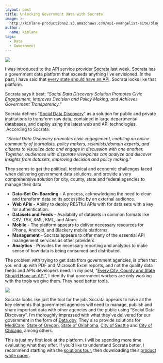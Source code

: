 ```yaml
---
layout: post
title: Unlocking Government Data with Socrata
image: >-
  http://kinlane-productions2.s3.amazonaws.com/api-evangelist-site/blog/Socrata-Data-Overview.png
author:
  name: kinlane
tags:
  - Data
  - Government
---
```

[![](http://kinlane-productions2.s3.amazonaws.com/api-evangelist/socrata/Socrata-Open-Data-Company.png)](http://www.socrata.com/)

I was introduced to the API service provider [Socrata](http://www.socrata.com/ "Socrata") last week. Socrata has a government data platform that exceeds anything I’ve envisioned. In the past, I have said that [every state should have an API](http://blog.programmableweb.com/2011/09/06/every-city-should-have-an-api-lets-start-with-watertown-ma/ "Every State Should Have an API"). Socrata looks like that platform.

Socrata says it best: _“Social Data Discovery Solution Promotes Civic Engagement, Improves Decision and Policy Making, and Achieves Government Transparency.”_

Socrata defines "[Social Data Discovery](http://www.socrata.com/discover/ "Social Data Discovery")" as a solution for public and private institutions to transform raw data, contained in large departmental databases, and deploy using the latest web and API technologies.  According to Socrata:

 _“Social Data Discovery promotes civic engagement, enabling an online community of journalists, policy makers, scientists/domain experts, and citizens to visualize data and engage in discussion with one another. Together, audiences with disparate viewpoints can analyze and discover insights from datasets, improving decision and policy making.”_

They seems to get the political, technical and economic challenges faced when delivering government data solutions, and provide a very comprehensive solution for city, county, state and federal agencies to manage their data:

*   **Data-Set On-Boarding** - A process, acknowledging the need to clean and transform data so its accessible by an external audience.
*   **Web APIs** \- Ability to deploy RESTful APIs with for data sets with a key for authentication.
*   **Datasets and Feeds** \- Availablity of datasets in common formats like CSV, TSV, XML, KML, and Atom.
*   **Mobile** - The platform appears to deliver necessary resources for iPhone, Android, and Blackery mobile platforms.
*   **Management** - Socrata appears to offer many of the essential API maangement services as other providers.
*   **Analytics** - Provides the necessary reporting and analytics to make sense of how data is being consumed and distributed.

The problem with trying to get data from government agencies, is often that you end up with PDF and MIcrosoft Excel reports, and not the quality data feeds and APIs developers need. In my post, “[Every City, County and State Should Have an API](http://apievangelist.com/2011/09/06/every-city,-county-and-state-should-have-an-api/)”, I identify that government workers are only working with the tools we give them. They need better tools.

[![](http://kinlane-productions2.s3.amazonaws.com/api-evangelist/socrata/Socrata-Data-Overview.png)](http://www.socrata.com/)

Socrata looks like just the tool for the job. Socrata appears to have all the key elements that government agencies will need to manage, publish and share important data with other agencies and the public using “Social Data Discovery”. I’m thoroughly impressed with what they’ve delivered for our government in the form of [Data.gov](http://explore.data.gov/ "Data.gov"). They also provide solutions for [MediCare](http://www.socrata.com/customer-spotlight/medicare/ "Medicare"), [State of Oregon](http://www.socrata.com/customer-spotlight/state-of-oregon/ "State of Oregon"), [State of Oklahoma](http://www.socrata.com/customer-spotlight/state-of-oklahoma/ "State of Oklahoma"), [City of Seattle](http://www.socrata.com/customer-spotlight/city-of-seattle/ "City of Seattle") and [City of Chicago](http://www.socrata.com/customer-spotlight/city-of-chicago/ "City of Chicago"), among others.

This is just my first look at the platform. I will be spending more time evaluating what they offer. If you’d like to understand Socrata better, I recommend starting with the [solutions tour](http://www.socrata.com/solutions/solution-tour/ "solutions tour"), then downloading their [product white paper](http://socrata.com/wp-content/uploads/2010/11/Socrata_Social_Data_Discovery-Government.pdf?mkt_tok=3RkMMJWWfF9wsRonuKzOZKXonjHpfsX%2B6%2BwtXrHr08Yy0EZ5VunJEUWy2YMDT9QhcOuuEwcWGog80wNbCOGBfQ%3D%3D "product white paper").